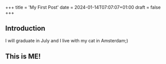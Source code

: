 +++
title = 'My First Post'
date = 2024-01-14T07:07:07+01:00
draft = false
+++
## Introduction

I will graduate in July and I live with my cat in Amsterdam;)

## This is ME!
